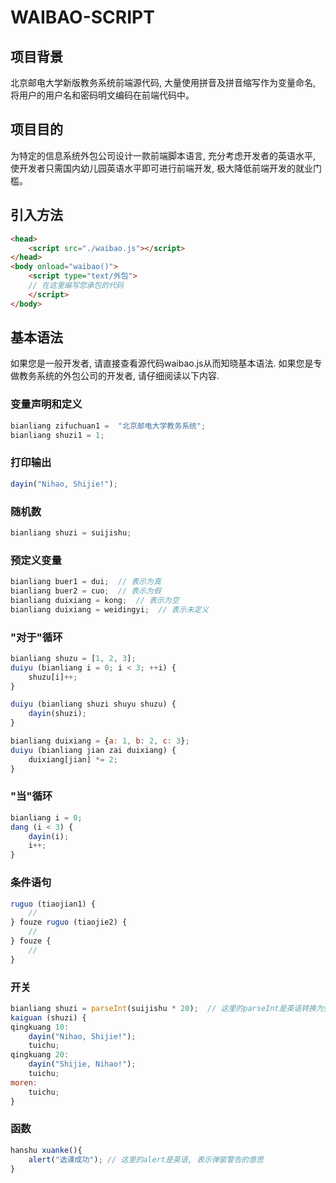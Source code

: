 # WAIBAO-SCRIPT

## 项目背景

北京邮电大学新版教务系统前端源代码, 大量使用拼音及拼音缩写作为变量命名, 将用户的用户名和密码明文编码在前端代码中。

## 项目目的

为特定的信息系统外包公司设计一款前端脚本语言, 充分考虑开发者的英语水平, 使开发者只需国内幼儿园英语水平即可进行前端开发, 极大降低前端开发的就业门槛。

## 引入方法

```html
<head>
    <script src="./waibao.js"></script>
</head>
<body onload="waibao()">
    <script type="text/外包">
    // 在这里编写您承包的代码
    </script>
</body>
```

## 基本语法

如果您是一般开发者, 请直接查看源代码waibao.js从而知晓基本语法. 如果您是专做教务系统的外包公司的开发者, 请仔细阅读以下内容.

### 变量声明和定义

```js
bianliang zifuchuan1 =  "北京邮电大学教务系统";
bianliang shuzi1 = 1;
```

### 打印输出

```js
dayin("Nihao, Shijie!");
```

### 随机数

```js
bianliang shuzi = suijishu;
```

### 预定义变量

```js
bianliang buer1 = dui;  // 表示为真
bianliang buer2 = cuo;  // 表示为假
bianliang duixiang = kong;  // 表示为空
bianliang duixiang = weidingyi;  // 表示未定义
```

### "对于"循环

```js
bianliang shuzu = [1, 2, 3];
duiyu (bianliang i = 0; i < 3; ++i) {
    shuzu[i]++;
}

duiyu (bianliang shuzi shuyu shuzu) {
    dayin(shuzi);
}

bianliang duixiang = {a: 1, b: 2, c: 3};
duiyu (bianliang jian zai duixiang) {
    duixiang[jian] *= 2;
}
```

### "当"循环

```js
bianliang i = 0;
dang (i < 3) {
    dayin(i);
    i++;
}
```

### 条件语句

```js
ruguo (tiaojian1) {
    //
} fouze ruguo (tiaojie2) {
    //
} fouze {
    //
}
```

### 开关

```js
bianliang shuzi = parseInt(suijishu * 20);  // 这里的parseInt是英语转换为整型数的意思, 由于还处在测试阶段, 未完全实现拼音编程, 请谅解
kaiguan (shuzi) {
qingkuang 10:
    dayin("Nihao, Shijie!");
    tuichu;
qingkuang 20:
    dayin("Shijie, Nihao!");
    tuichu;
moren:
    tuichu;
}
```

### 函数

```js
hanshu xuanke(){
    alert("选课成功"); // 这里的alert是英语, 表示弹窗警告的意思
}
```
